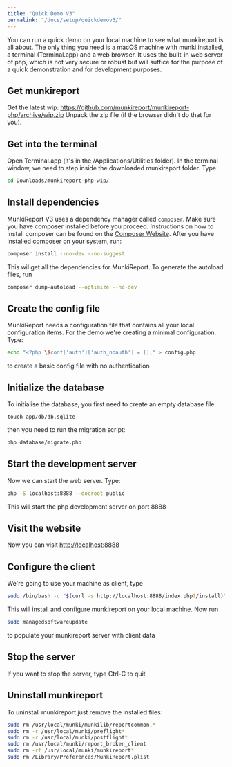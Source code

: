 ```yaml
---
title: "Quick Demo V3"
permalink: "/docs/setup/quickdemov3/"
---
```

You can run a quick demo on your local machine to see what munkireport is all about. The only thing you need is a macOS machine with munki installed, a terminal (Terminal.app) and a web browser.
It uses the built-in web server of php, which is not very secure or robust but will suffice for the purpose of a quick demonstration and for development purposes.

## Get munkireport

Get the latest wip: <https://github.com/munkireport/munkireport-php/archive/wip.zip> Unpack the zip file (if the browser didn't do that for you).

## Get into the terminal

Open Terminal.app (it's in the /Applications/Utilities folder). In the terminal window, we need to step inside the downloaded munkireport folder. Type

```sh
cd Downloads/munkireport-php-wip/
```

## Install dependencies

MunkiReport V3 uses a dependency manager called `composer`. Make sure you have composer installed before you proceed. Instructions on how to install composer can be found on the [Composer Website](https://getcomposer.org/doc/00-intro.md). After you have installed composer on your system, run:

```sh
composer install --no-dev --no-suggest
```

This wil get all the dependencies for MunkiReport. To generate the autoload files, run

```sh
composer dump-autoload --optimize --no-dev
```

## Create the config file

MunkiReport needs a configuration file that contains all your local configuration items. For the demo we're creating a minimal configuration. Type:

```sh
echo "<?php \$conf['auth']['auth_noauth'] = [];" > config.php
```
to create a basic config file with no authentication

## Initialize the database

To initialise the database, you first need to create an empty database file:

```
touch app/db/db.sqlite
```

then you need to run the migration script:

```sh
php database/migrate.php
```

## Start the development server

Now we can start the web server. Type:

```sh
php -S localhost:8888 --docroot public
```
This will start the php development server on port 8888

## Visit the website

Now you can visit <http://localhost:8888>

## Configure the client

We're going to use your machine as client, type

```sh
sudo /bin/bash -c "$(curl -s http://localhost:8888/index.php?/install)"
```

This will install and configure munkireport on your local machine.
Now run

```sh
sudo managedsoftwareupdate
```

to populate your munkireport server with client data

## Stop the server

If you want to stop the server, type Ctrl-C to quit

## Uninstall munkireport

To uninstall munkireport just remove the installed files:

```sh
sudo rm /usr/local/munki/munkilib/reportcommon.*
sudo rm -r /usr/local/munki/preflight*
sudo rm -r /usr/local/munki/postflight*
sudo rm /usr/local/munki/report_broken_client
sudo rm -rf /usr/local/munki/munkireport*
sudo rm /Library/Preferences/MunkiReport.plist
```
